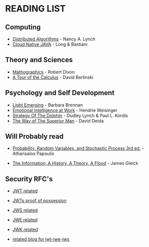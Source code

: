 # READING LIST

## Computing

* [Distributed Algorithms](https://www.safaribooksonline.com/library/view/distributed-algorithms/9781558603486/) - Nancy A. Lynch
* [Cloud Native JAVA](https://www.amazon.com/Cloud-Native-Java-Designing-Resilient/dp/1449374646/ref=sr_1_4?s=books&ie=UTF8&qid=1530309273&sr=1-4&keywords=cloud+native+java&dpID=51U0EV0W5SL&preST=_SX218_BO1,204,203,200_QL40_&dpSrc=srch) - Long & Bastiani

## Theory and Sciences

* [Mathographics](https://www.amazon.com/Mathographics-Dover-Recreational-Robert-Dixon/dp/0486266397) - Robert Dixon
* [A Tour of the Calculus](https://www.amazon.com/Tour-Calculus-David-Berlinski-ebook/dp/B004JHYS26) - David Berlinski

## Psychology and Self Development

* [Light Emerging](https://www.amazon.com/Light-Emerging-Journey-Personal-Healing/dp/0553354566) - Barbara Brennan
* [Emotional Intelligence at Work](https://www.amazon.com/Emotional-Intelligence-Work-Untapped-Success/dp/0787951986/ref=sr_1_3?s=books&ie=UTF8&qid=1530302646&sr=1-3&keywords=emotional+intelligence+at+work&dpID=51YTiGb8VFL&preST=_SY291_BO1,204,203,200_QL40_&dpSrc=srch) - Hendrie Weisinger
* [Strategy Of The Dolphin](https://www.amazon.com/Strategy-Dolphin-Scoring-Chaotic-World/dp/0449905292/ref=sr_1_1?s=books&ie=UTF8&qid=1530303067&sr=1-1&keywords=strategy+of+the+dolphin&dpID=718F8BD8ECL&preST=_SY344_BO1,204,203,200_QL70_&dpSrc=srch) - Dudley Lynch & Paul L. Kordis
* [The Way of The Superior Man](https://www.amazon.com/Way-Superior-Man-Challenges-Anniversary/dp/1622038320/ref=pd_sbs_14_1?_encoding=UTF8&pd_rd_i=1622038320&pd_rd_r=4RJESCSG3MTR21MW3Z2V&pd_rd_w=g4DVp&pd_rd_wg=oFnaz&psc=1&refRID=4RJESCSG3MTR21MW3Z2V) - David Deida


## Will Probably read

* [Probability, Random Variables, and Stochastic Process 3rd ed.](https://www.amazon.com/Probability-Variables-Stochastic-Athanasios-1991-02-01/dp/B01FGMXBMK/ref=sr_1_2?s=books&ie=UTF8&qid=1530308949&sr=1-2&keywords=probability+random+variables+and+stochastic+processes&dpID=31255GN7VkL&preST=_SY291_BO1,204,203,200_QL40_&dpSrc=srch) - Athansaios Papoulis

* [The Information; A History, A Theory, A Flood](https://www.amazon.com/INFORMATION-HISTORY-Pantheon-publisher-Hardcover/dp/B004Q9OYEY/ref=sr_1_2?s=books&ie=UTF8&qid=1530309216&sr=1-2&keywords=the+information+james+gleick&dpID=41N3hKE57ZL&preST=_SX218_BO1,204,203,200_QL40_&dpSrc=srch) - James Gleick

## Security RFC's

* [JWT related](https://tools.ietf.org/html/rfc7519)

* [JWTs proof of possession](https://tools.ietf.org/html/rfc7800)

* [JWS related](https://tools.ietf.org/html/rfc7515)

* [JWE related](https://tools.ietf.org/html/rfc7516)

* [JWK related](https://tools.ietf.org/html/rfc7517)

* [related blog for jwt-jwe-jws](https://medium.facilelogin.com/jwt-jws-and-jwe-for-not-so-dummies-b63310d201a3)